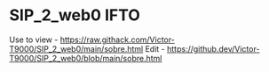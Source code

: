 # SIP_2_web0 IFTO
Use to view - https://raw.githack.com/Victor-T9000/SIP_2_web0/main/sobre.html
Edit - https://github.dev/Victor-T9000/SIP_2_web0/blob/main/sobre.html
